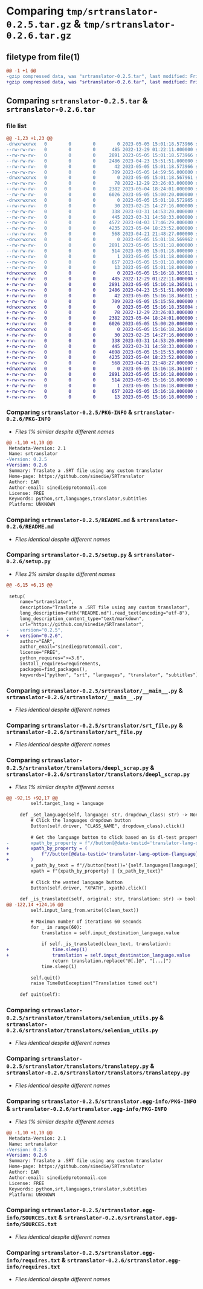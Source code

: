 # Comparing `tmp/srtranslator-0.2.5.tar.gz` & `tmp/srtranslator-0.2.6.tar.gz`

## filetype from file(1)

```diff
@@ -1 +1 @@
-gzip compressed data, was "srtranslator-0.2.5.tar", last modified: Fri May  5 15:01:18 2023, max compression
+gzip compressed data, was "srtranslator-0.2.6.tar", last modified: Fri May  5 15:16:18 2023, max compression
```

## Comparing `srtranslator-0.2.5.tar` & `srtranslator-0.2.6.tar`

### file list

```diff
@@ -1,23 +1,23 @@
-drwxrwxrwx   0        0        0        0 2023-05-05 15:01:18.573966 srtranslator-0.2.5/
--rw-rw-rw-   0        0        0      485 2022-12-29 01:22:11.000000 srtranslator-0.2.5/LICENSE.md
--rw-rw-rw-   0        0        0     2891 2023-05-05 15:01:18.573966 srtranslator-0.2.5/PKG-INFO
--rw-rw-rw-   0        0        0     2486 2023-04-23 15:51:51.000000 srtranslator-0.2.5/README.md
--rw-rw-rw-   0        0        0       42 2023-05-05 15:01:18.573966 srtranslator-0.2.5/setup.cfg
--rw-rw-rw-   0        0        0      709 2023-05-05 14:59:56.000000 srtranslator-0.2.5/setup.py
-drwxrwxrwx   0        0        0        0 2023-05-05 15:01:18.567961 srtranslator-0.2.5/srtranslator/
--rw-rw-rw-   0        0        0       78 2022-12-29 23:26:03.000000 srtranslator-0.2.5/srtranslator/__init__.py
--rw-rw-rw-   0        0        0     2382 2023-05-04 18:24:01.000000 srtranslator-0.2.5/srtranslator/__main__.py
--rw-rw-rw-   0        0        0     6026 2023-05-05 15:00:20.000000 srtranslator-0.2.5/srtranslator/srt_file.py
-drwxrwxrwx   0        0        0        0 2023-05-05 15:01:18.572965 srtranslator-0.2.5/srtranslator/translators/
--rw-rw-rw-   0        0        0       30 2023-02-25 14:27:16.000000 srtranslator-0.2.5/srtranslator/translators/__init__.py
--rw-rw-rw-   0        0        0      338 2023-03-31 14:53:20.000000 srtranslator-0.2.5/srtranslator/translators/base.py
--rw-rw-rw-   0        0        0      445 2023-03-31 14:58:33.000000 srtranslator-0.2.5/srtranslator/translators/deepl_api.py
--rw-rw-rw-   0        0        0     4572 2023-04-03 17:46:29.000000 srtranslator-0.2.5/srtranslator/translators/deepl_scrap.py
--rw-rw-rw-   0        0        0     4235 2023-05-04 18:23:52.000000 srtranslator-0.2.5/srtranslator/translators/selenium_utils.py
--rw-rw-rw-   0        0        0      568 2023-04-21 21:48:27.000000 srtranslator-0.2.5/srtranslator/translators/translatepy.py
-drwxrwxrwx   0        0        0        0 2023-05-05 15:01:18.569962 srtranslator-0.2.5/srtranslator.egg-info/
--rw-rw-rw-   0        0        0     2891 2023-05-05 15:01:18.000000 srtranslator-0.2.5/srtranslator.egg-info/PKG-INFO
--rw-rw-rw-   0        0        0      514 2023-05-05 15:01:18.000000 srtranslator-0.2.5/srtranslator.egg-info/SOURCES.txt
--rw-rw-rw-   0        0        0        1 2023-05-05 15:01:18.000000 srtranslator-0.2.5/srtranslator.egg-info/dependency_links.txt
--rw-rw-rw-   0        0        0      657 2023-05-05 15:01:18.000000 srtranslator-0.2.5/srtranslator.egg-info/requires.txt
--rw-rw-rw-   0        0        0       13 2023-05-05 15:01:18.000000 srtranslator-0.2.5/srtranslator.egg-info/top_level.txt
+drwxrwxrwx   0        0        0        0 2023-05-05 15:16:18.365011 srtranslator-0.2.6/
+-rw-rw-rw-   0        0        0      485 2022-12-29 01:22:11.000000 srtranslator-0.2.6/LICENSE.md
+-rw-rw-rw-   0        0        0     2891 2023-05-05 15:16:18.365011 srtranslator-0.2.6/PKG-INFO
+-rw-rw-rw-   0        0        0     2486 2023-04-23 15:51:51.000000 srtranslator-0.2.6/README.md
+-rw-rw-rw-   0        0        0       42 2023-05-05 15:16:18.366011 srtranslator-0.2.6/setup.cfg
+-rw-rw-rw-   0        0        0      709 2023-05-05 15:15:58.000000 srtranslator-0.2.6/setup.py
+drwxrwxrwx   0        0        0        0 2023-05-05 15:16:18.358004 srtranslator-0.2.6/srtranslator/
+-rw-rw-rw-   0        0        0       78 2022-12-29 23:26:03.000000 srtranslator-0.2.6/srtranslator/__init__.py
+-rw-rw-rw-   0        0        0     2382 2023-05-04 18:24:01.000000 srtranslator-0.2.6/srtranslator/__main__.py
+-rw-rw-rw-   0        0        0     6026 2023-05-05 15:00:20.000000 srtranslator-0.2.6/srtranslator/srt_file.py
+drwxrwxrwx   0        0        0        0 2023-05-05 15:16:18.364010 srtranslator-0.2.6/srtranslator/translators/
+-rw-rw-rw-   0        0        0       30 2023-02-25 14:27:16.000000 srtranslator-0.2.6/srtranslator/translators/__init__.py
+-rw-rw-rw-   0        0        0      338 2023-03-31 14:53:20.000000 srtranslator-0.2.6/srtranslator/translators/base.py
+-rw-rw-rw-   0        0        0      445 2023-03-31 14:58:33.000000 srtranslator-0.2.6/srtranslator/translators/deepl_api.py
+-rw-rw-rw-   0        0        0     4698 2023-05-05 15:15:53.000000 srtranslator-0.2.6/srtranslator/translators/deepl_scrap.py
+-rw-rw-rw-   0        0        0     4235 2023-05-04 18:23:52.000000 srtranslator-0.2.6/srtranslator/translators/selenium_utils.py
+-rw-rw-rw-   0        0        0      568 2023-04-21 21:48:27.000000 srtranslator-0.2.6/srtranslator/translators/translatepy.py
+drwxrwxrwx   0        0        0        0 2023-05-05 15:16:18.361007 srtranslator-0.2.6/srtranslator.egg-info/
+-rw-rw-rw-   0        0        0     2891 2023-05-05 15:16:18.000000 srtranslator-0.2.6/srtranslator.egg-info/PKG-INFO
+-rw-rw-rw-   0        0        0      514 2023-05-05 15:16:18.000000 srtranslator-0.2.6/srtranslator.egg-info/SOURCES.txt
+-rw-rw-rw-   0        0        0        1 2023-05-05 15:16:18.000000 srtranslator-0.2.6/srtranslator.egg-info/dependency_links.txt
+-rw-rw-rw-   0        0        0      657 2023-05-05 15:16:18.000000 srtranslator-0.2.6/srtranslator.egg-info/requires.txt
+-rw-rw-rw-   0        0        0       13 2023-05-05 15:16:18.000000 srtranslator-0.2.6/srtranslator.egg-info/top_level.txt
```

### Comparing `srtranslator-0.2.5/PKG-INFO` & `srtranslator-0.2.6/PKG-INFO`

 * *Files 1% similar despite different names*

```diff
@@ -1,10 +1,10 @@
 Metadata-Version: 2.1
 Name: srtranslator
-Version: 0.2.5
+Version: 0.2.6
 Summary: Traslate a .SRT file using any custom translator
 Home-page: https://github.com/sinedie/SRTranslator
 Author: EAR
 Author-email: sinedie@protonmail.com
 License: FREE
 Keywords: python,srt,languages,translator,subtitles
 Platform: UNKNOWN
```

### Comparing `srtranslator-0.2.5/README.md` & `srtranslator-0.2.6/README.md`

 * *Files identical despite different names*

### Comparing `srtranslator-0.2.5/setup.py` & `srtranslator-0.2.6/setup.py`

 * *Files 2% similar despite different names*

```diff
@@ -6,15 +6,15 @@
 
 setup(
     name="srtranslator",
     description="Traslate a .SRT file using any custom translator",
     long_description=Path("README.md").read_text(encoding="utf-8"),
     long_description_content_type="text/markdown",
     url="https://github.com/sinedie/SRTranslator",
-    version="0.2.5",
+    version="0.2.6",
     author="EAR",
     author_email="sinedie@protonmail.com",
     license="FREE",
     python_requires=">=3.6",
     install_requires=requirements,
     packages=find_packages(),
     keywords=["python", "srt", "languages", "translator", "subtitles"],
```

### Comparing `srtranslator-0.2.5/srtranslator/__main__.py` & `srtranslator-0.2.6/srtranslator/__main__.py`

 * *Files identical despite different names*

### Comparing `srtranslator-0.2.5/srtranslator/srt_file.py` & `srtranslator-0.2.6/srtranslator/srt_file.py`

 * *Files identical despite different names*

### Comparing `srtranslator-0.2.5/srtranslator/translators/deepl_scrap.py` & `srtranslator-0.2.6/srtranslator/translators/deepl_scrap.py`

 * *Files 1% similar despite different names*

```diff
@@ -92,15 +92,17 @@
         self.target_lang = language
 
     def _set_language(self, language: str, dropdown_class: str) -> None:
         # Click the languages dropdown button
         Button(self.driver, "CLASS_NAME", dropdown_class).click()
 
         # Get the language button to click based on is dl-test property or the text in the button
-        xpath_by_property = f"//button[@data-testid='translator-lang-option-{language}']"
+        xpath_by_property = (
+            f"//button[@data-testid='translator-lang-option-{language}']"
+        )
         x_path_by_text = f"//button[text()='{self.languages[language]}']"
         xpath = f"{xpath_by_property} | {x_path_by_text}"
 
         # Click the wanted language button
         Button(self.driver, "XPATH", xpath).click()
 
     def _is_translated(self, original: str, translation: str) -> bool:
@@ -122,14 +124,16 @@
         self.input_lang_from.write((clean_text))
 
         # Maximun number of iterations 60 seconds
         for _ in range(60):
             translation = self.input_destination_language.value
 
             if self._is_translated(clean_text, translation):
+                time.sleep(1)
+                translation = self.input_destination_language.value
                 return translation.replace("@[.]@", "[...]")
             time.sleep(1)
 
         self.quit()
         raise TimeOutException("Translation timed out")
 
     def quit(self):
```

### Comparing `srtranslator-0.2.5/srtranslator/translators/selenium_utils.py` & `srtranslator-0.2.6/srtranslator/translators/selenium_utils.py`

 * *Files identical despite different names*

### Comparing `srtranslator-0.2.5/srtranslator/translators/translatepy.py` & `srtranslator-0.2.6/srtranslator/translators/translatepy.py`

 * *Files identical despite different names*

### Comparing `srtranslator-0.2.5/srtranslator.egg-info/PKG-INFO` & `srtranslator-0.2.6/srtranslator.egg-info/PKG-INFO`

 * *Files 1% similar despite different names*

```diff
@@ -1,10 +1,10 @@
 Metadata-Version: 2.1
 Name: srtranslator
-Version: 0.2.5
+Version: 0.2.6
 Summary: Traslate a .SRT file using any custom translator
 Home-page: https://github.com/sinedie/SRTranslator
 Author: EAR
 Author-email: sinedie@protonmail.com
 License: FREE
 Keywords: python,srt,languages,translator,subtitles
 Platform: UNKNOWN
```

### Comparing `srtranslator-0.2.5/srtranslator.egg-info/SOURCES.txt` & `srtranslator-0.2.6/srtranslator.egg-info/SOURCES.txt`

 * *Files identical despite different names*

### Comparing `srtranslator-0.2.5/srtranslator.egg-info/requires.txt` & `srtranslator-0.2.6/srtranslator.egg-info/requires.txt`

 * *Files identical despite different names*

